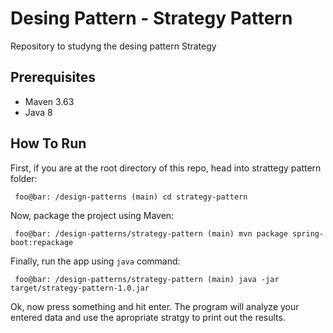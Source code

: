 # Desing Pattern - Strategy Pattern

Repository to studyng the desing pattern Strategy 

## Prerequisites
- Maven 3.63
- Java 8

## How To Run
First, if you are at the root directory of this repo, head into strattegy pattern folder:

 ```{r, engine='bash', count_lines}
  foo@bar: /design-patterns (main) cd strategy-pattern
  ```
Now, package the project using Maven:

 ```{r, engine='bash', count_lines}
  foo@bar: /design-patterns/strategy-pattern (main) mvn package spring-boot:repackage
  ```
Finally, run the app using `java` command:
 ```{r, engine='bash', count_lines}
  foo@bar: /design-patterns/strategy-pattern (main) java -jar target/strategy-pattern-1.0.jar
  ```

Ok, now press something and hit enter. The program will analyze your entered data and use the apropriate stratgy to print out the results.